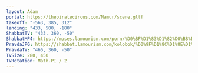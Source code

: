 ```yaml
---
layout: Adam
portal: https://thepiratecircus.com/Namur/scene.gltf
takeoff: "-563, 385, 312"
landing: "433, 500, -180"
ShabbatTV: "433, 360, -50"
ShabbatMP4: https://moses.lamourism.com/porn/%D0%BF%D1%83%D1%82%D0%B8%D0%BD%D1%81%D0%BA%D0%B8%D0%B5-%D0%BF%D0%B5%D0%BD%D1%81%D0%B8%D0%BE%D0%BD%D0%B5%D1%80%D1%8B.mp4
PravdaJPG: https://shabbat.lamourism.com/kolobok/%D0%9F%D1%8C%D1%8E%D1%82-%D0%B8-%D0%92%D0%BE%D1%80%D1%83%D1%8E%D1%82.jpg
PravdaTV: "466, 360, -50"
TVSize: 280, 450
TVRotation: Math.PI / 2
---
```

